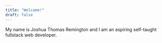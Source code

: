 ```yaml
---
title: "Welcome!"
draft: false
---
```


My name is Joshua Thomas Remington and I am an aspiring self-taught fullstack web developer.
